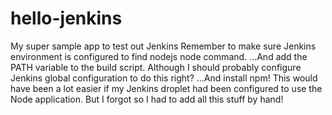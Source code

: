 hello-jenkins
=============

My super sample app to test out Jenkins
Remember to make sure Jenkins environment is configured to find nodejs node command.
...And add the PATH variable to the build script.  Although I should probably configure Jenkins global configuration to do this right?
...And install npm!  This would have been a lot easier if my Jenkins droplet had been configured to use the Node application.  But I forgot so I had to add all this stuff by hand!
